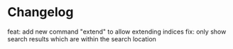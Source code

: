 # Changelog

feat: add new command "extend" to allow extending indices
fix: only show search results which are within the search location
